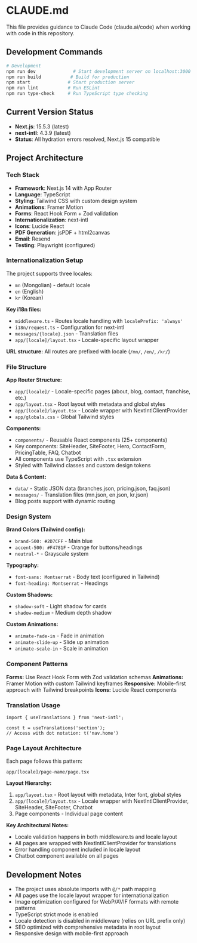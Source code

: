 # CLAUDE.md

This file provides guidance to Claude Code (claude.ai/code) when working with code in this repository.

## Development Commands

```bash
# Development
npm run dev              # Start development server on localhost:3000
npm run build           # Build for production
npm start              # Start production server
npm run lint           # Run ESLint
npm run type-check     # Run TypeScript type checking
```

## Current Version Status
- **Next.js**: 15.5.3 (latest)
- **next-intl**: 4.3.9 (latest)
- **Status**: All hydration errors resolved, Next.js 15 compatible

## Project Architecture

### Tech Stack
- **Framework**: Next.js 14 with App Router
- **Language**: TypeScript
- **Styling**: Tailwind CSS with custom design system
- **Animations**: Framer Motion
- **Forms**: React Hook Form + Zod validation
- **Internationalization**: next-intl
- **Icons**: Lucide React
- **PDF Generation**: jsPDF + html2canvas
- **Email**: Resend
- **Testing**: Playwright (configured)

### Internationalization Setup

The project supports three locales:
- `mn` (Mongolian) - default locale
- `en` (English)
- `kr` (Korean)

**Key i18n files:**
- `middleware.ts` - Routes locale handling with `localePrefix: 'always'`
- `i18n/request.ts` - Configuration for next-intl
- `messages/{locale}.json` - Translation files
- `app/[locale]/layout.tsx` - Locale-specific layout wrapper

**URL structure:** All routes are prefixed with locale (`/mn/`, `/en/`, `/kr/`)

### File Structure

**App Router Structure:**
- `app/[locale]/` - Locale-specific pages (about, blog, contact, franchise, etc.)
- `app/layout.tsx` - Root layout with metadata and global styles
- `app/[locale]/layout.tsx` - Locale wrapper with NextIntlClientProvider
- `app/globals.css` - Global Tailwind styles

**Components:**
- `components/` - Reusable React components (25+ components)
- Key components: SiteHeader, SiteFooter, Hero, ContactForm, PricingTable, FAQ, Chatbot
- All components use TypeScript with `.tsx` extension
- Styled with Tailwind classes and custom design tokens

**Data & Content:**
- `data/` - Static JSON data (branches.json, pricing.json, faq.json)
- `messages/` - Translation files (mn.json, en.json, kr.json)
- Blog posts support with dynamic routing

### Design System

**Brand Colors (Tailwind config):**
- `brand-500: #2D7CFF` - Main blue
- `accent-500: #F4781F` - Orange for buttons/headings
- `neutral-*` - Grayscale system

**Typography:**
- `font-sans: Montserrat` - Body text (configured in Tailwind)
- `font-heading: Montserrat` - Headings

**Custom Shadows:**
- `shadow-soft` - Light shadow for cards
- `shadow-medium` - Medium depth shadow

**Custom Animations:**
- `animate-fade-in` - Fade in animation
- `animate-slide-up` - Slide up animation
- `animate-scale-in` - Scale in animation

### Component Patterns

**Forms:** Use React Hook Form with Zod validation schemas
**Animations:** Framer Motion with custom Tailwind keyframes
**Responsive:** Mobile-first approach with Tailwind breakpoints
**Icons:** Lucide React components

### Translation Usage

```tsx
import { useTranslations } from 'next-intl';

const t = useTranslations('section');
// Access with dot notation: t('nav.home')
```

### Page Layout Architecture

Each page follows this pattern:
```tsx
app/[locale]/page-name/page.tsx
```

**Layout Hierarchy:**
1. `app/layout.tsx` - Root layout with metadata, Inter font, global styles
2. `app/[locale]/layout.tsx` - Locale wrapper with NextIntlClientProvider, SiteHeader, SiteFooter, Chatbot
3. Page components - Individual page content

**Key Architectural Notes:**
- Locale validation happens in both middleware.ts and locale layout
- All pages are wrapped with NextIntlClientProvider for translations
- Error handling component included in locale layout
- Chatbot component available on all pages

## Development Notes

- The project uses absolute imports with `@/*` path mapping
- All pages use the locale layout wrapper for internationalization
- Image optimization configured for WebP/AVIF formats with remote patterns
- TypeScript strict mode is enabled
- Locale detection is disabled in middleware (relies on URL prefix only)
- SEO optimized with comprehensive metadata in root layout
- Responsive design with mobile-first approach